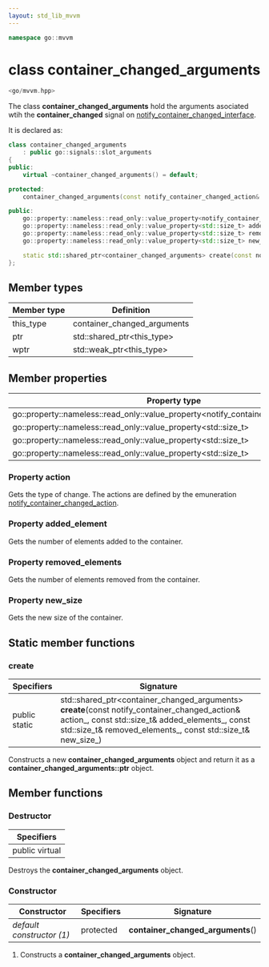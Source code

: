 ```yaml
---
layout: std_lib_mvvm
---
```


```c++
namespace go::mvvm
```

# class container_changed_arguments

```c++
<go/mvvm.hpp>
```

The class **container_changed_arguments** hold the arguments asociated wtih the
**container_changed** signal on
[notify_container_changed_interface](./class_notify_container_changed_interface.html).

It is declared as:

```c++
class container_changed_arguments
    : public go::signals::slot_arguments
{
public:
    virtual ~container_changed_arguments() = default;

protected:
    container_changed_arguments(const notify_container_changed_action& action_, const std::size_t& added_elements_, const std::size_t& removed_elements_, const std::size_t& new_size_);

public:
    go::property::nameless::read_only::value_property<notify_container_changed_action> action;
    go::property::nameless::read_only::value_property<std::size_t> added_elements;
    go::property::nameless::read_only::value_property<std::size_t> removed_elements;
    go::property::nameless::read_only::value_property<std::size_t> new_size;

    static std::shared_ptr<container_changed_arguments> create(const notify_container_changed_action& action_, const std::size_t& added_elements_, const std::size_t& removed_elements_, const std::size_t& new_size_);
};
```

## Member types

Member type | Definition
-|-
this_type | container_changed_arguments
ptr | std\::shared_ptr\<this_type>
wptr | std\::weak_ptr\<this_type>

## Member properties

Property type | Property name
-|-
go\::property\::nameless\::read_only\::value_property<notify_container_changed_action> | action
go\::property\::nameless\::read_only\::value_property<std\::size_t> | added_element
go\::property\::nameless\::read_only\::value_property<std\::size_t> | removed_elements
go\::property\::nameless\::read_only\::value_property<std\::size_t> | new_size

### Property action

Gets the type of change. The actions are defined by the emuneration
[notify_container_changed_action](./enum_notify_container_changed_action.html).

### Property added_element

Gets the number of elements added to the container.

### Property removed_elements

Gets the number of elements removed from the container.

### Property new_size

Gets the new size of the container.

## Static member functions

### create

Specifiers | Signature
-|-
public static | std\::shared_ptr<container_changed_arguments> **create**(const notify_container_changed_action& action_, const std\::size_t& added_elements_, const std\::size_t& removed_elements_, const std\::size_t& new_size_)

Constructs a new **container_changed_arguments** object and return it as a
**container_changed_arguments\::ptr** object.

## Member functions

### Destructor

Specifiers |
-|
public virtual |

Destroys the **container_changed_arguments** object.

### Constructor

Constructor | Specifiers | Signature
-|-|-
*default constructor (1)* | protected | **container_changed_arguments**()

1. Constructs a **container_changed_arguments** object.
